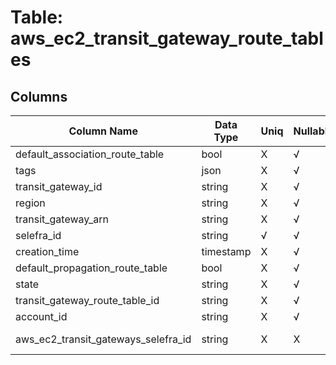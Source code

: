 # Table: aws_ec2_transit_gateway_route_tables

## Columns 

|  Column Name   |  Data Type  | Uniq | Nullable | Description | 
|  ----  | ----  | ----  | ----  | ---- | 
| default_association_route_table | bool | X | √ |  | 
| tags | json | X | √ |  | 
| transit_gateway_id | string | X | √ |  | 
| region | string | X | √ |  | 
| transit_gateway_arn | string | X | √ |  | 
| selefra_id | string | √ | √ | random id | 
| creation_time | timestamp | X | √ |  | 
| default_propagation_route_table | bool | X | √ |  | 
| state | string | X | √ |  | 
| transit_gateway_route_table_id | string | X | √ |  | 
| account_id | string | X | √ |  | 
| aws_ec2_transit_gateways_selefra_id | string | X | X | fk to aws_ec2_transit_gateways.selefra_id | 


